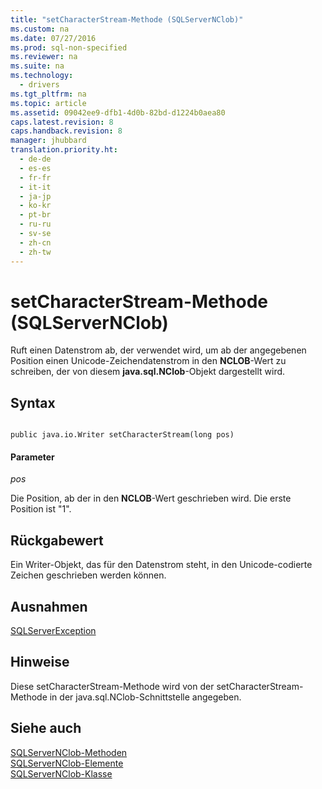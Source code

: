 ```yaml
---
title: "setCharacterStream-Methode (SQLServerNClob)"
ms.custom: na
ms.date: 07/27/2016
ms.prod: sql-non-specified
ms.reviewer: na
ms.suite: na
ms.technology: 
  - drivers
ms.tgt_pltfrm: na
ms.topic: article
ms.assetid: 09042ee9-dfb1-4d0b-82bd-d1224b0aea80
caps.latest.revision: 8
caps.handback.revision: 8
manager: jhubbard
translation.priority.ht: 
  - de-de
  - es-es
  - fr-fr
  - it-it
  - ja-jp
  - ko-kr
  - pt-br
  - ru-ru
  - sv-se
  - zh-cn
  - zh-tw
---
```

# setCharacterStream-Methode (SQLServerNClob)
  Ruft einen Datenstrom ab, der verwendet wird, um ab der angegebenen Position einen Unicode\-Zeichendatenstrom in den **NCLOB**\-Wert zu schreiben, der von diesem **java.sql.NClob**\-Objekt dargestellt wird.  
  
## Syntax  
  
```  
  
public java.io.Writer setCharacterStream(long pos)  
```  
  
#### Parameter  
 *pos*  
  
 Die Position, ab der in den **NCLOB**\-Wert geschrieben wird. Die erste Position ist "1".  
  
## Rückgabewert  
 Ein Writer\-Objekt, das für den Datenstrom steht, in den Unicode\-codierte Zeichen geschrieben werden können.  
  
## Ausnahmen  
 [SQLServerException](../content/SQLServerException-Class.md)  
  
## Hinweise  
 Diese setCharacterStream\-Methode wird von der setCharacterStream\-Methode in der java.sql.NClob\-Schnittstelle angegeben.  
  
## Siehe auch  
 [SQLServerNClob-Methoden](../content/SQLServerNClob-Methods.md)   
 [SQLServerNClob-Elemente](../content/SQLServerNClob-Members.md)   
 [SQLServerNClob-Klasse](../content/SQLServerNClob-Class.md)  
  
  